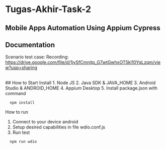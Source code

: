 # Tugas-Akhir-Task-2
## Mobile Apps Automation Using Appium Cypress

## Documentation
Scenario test case: 
Recording: 
https://drive.google.com/file/d/1jySfCmnjtp_G7wtGwhxOT5kl10YqLzqm/view?usp=sharing

<br>
## How to Start
Install 
1. Node JS
2. Java SDK & JAVA_HOME
3. Android Studio & ANDROID_HOME
4. Appium Desktop
5. Install package.json with command

```
  npm install
```

How to run 
1. Connect to your device android
2. Setup desired capabilities in file wdio.conf.js
3. Run test

```
  npm run wdio
```